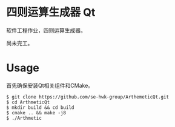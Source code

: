 # 四则运算生成器 Qt

软件工程作业，四则运算生成器。

尚未完工。

# Usage

首先确保安装Qt相关组件和CMake。

```
$ git clone https://github.com/se-hwk-group/ArthemeticQt.git
$ cd ArthmeticQt
$ mkdir build && cd build
$ cmake .. && make -j8
$ ./Arthmetic

```
